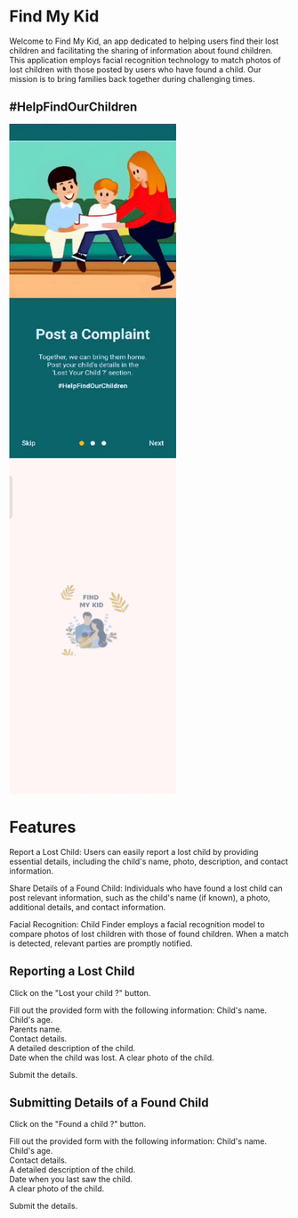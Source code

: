 #  Find My Kid

Welcome to Find My Kid, an app dedicated to helping users find their lost children and facilitating the sharing of information about found children. This application employs facial recognition technology to match photos of lost children with those posted by users who have found a child. Our mission is to bring families back together during challenging times.

## #HelpFindOurChildren

<p>
  <img src="https://github.com/EnigmaEnforcers/App-Screen/blob/main/onboard.gif" alt="onboard" width="300" height="600">
  <img src="https://github.com/EnigmaEnforcers/App-Screen/blob/main/Post_complaint.gif" alt="onboard" width="300" height="600">
</p>

# Features

Report a Lost Child: Users can easily report a lost child by providing essential details, including the child's name, photo, description, and contact information.

Share Details of a Found Child: Individuals who have found a lost child can post relevant information, such as the child's name (if known), a photo, additional details, and contact information.

Facial Recognition: Child Finder employs a facial recognition model to compare photos of lost children with those of found children. When a match is detected, relevant parties are promptly notified.

## Reporting a Lost Child

Click on the "Lost your child ?" button.

Fill out the provided form with the following information:
Child's name.\
Child's age.\
Parents name.\
Contact details.\
A detailed description of the child.\
Date when the child was lost.
A clear photo of the child.

Submit the details.

## Submitting Details of a Found Child

Click on the "Found a child ?" button.

Fill out the provided form with the following information:
Child's name.\
Child's age.\
Contact details.\
A detailed description of the child.\
Date when you last saw the child.\
A clear photo of the child.

Submit the details.
